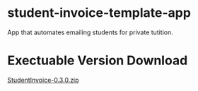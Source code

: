 # student-invoice-template-app
App that automates emailing students for private tutition. 

# Exectuable Version Download
[StudentInvoice-0.3.0.zip](https://github.com/WolfyCodeK/student-invoice-template-app/raw/main/StudentInvoice-0.3.0.zip)
